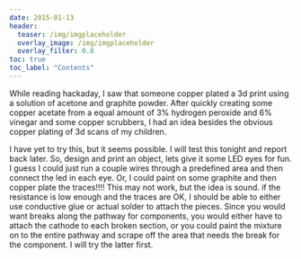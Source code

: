 ```yaml
---
date: 2015-01-13
header:
  teaser: /img/imgplaceholder
  overlay_image: /img/imgplaceholder
  overlay_filter: 0.8
toc: true
toc_label: "Contents"
--- 
```

While reading hackaday, I saw that someone copper plated a 3d print using a
solution of acetone and graphite powder. After quickly creating some copper
acetate from a equal amount of 3% hydrogen peroxide and 6% vinegar and some
copper scrubbers, I had an idea besides the obvious copper plating of 3d scans
of my children.

I have yet to try this, but it seems possible. I will test this tonight and
report back later. So, design and print an object, lets give it some LED eyes
for fun. I guess I could just run a couple wires through a predefined area and
then connect the led in each eye. Or, I could paint on some graphite and then
copper plate the traces!!!! This may not work, but the idea is sound. if the
resistance is low enough and the traces are OK, I should be able to either use
conductive glue or actual solder to attach the pieces. Since you would want
breaks along the pathway for components, you would either have to attach the
cathode to each broken section, or you could paint the mixture on to the
entire pathway and scrape off the area that needs the break for the component.
I will try the latter first.

